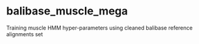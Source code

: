 # balibase_muscle_mega
Training muscle HMM hyper-parameters  using cleaned balibase reference alignments set
